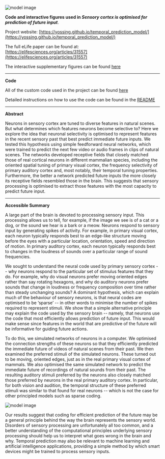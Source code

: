![model image](/figures/manuscript_figures/Figure1.png)

**Code and interactive figures used in *Sensory cortex is optimised for prediction of future input***.

Project website: [https://yossing.github.io/temporal_prediction_model/](https://yossing.github.io/temporal_prediction_model/)

The full eLife paper can be found at: [https://elifesciences.org/articles/31557](https://elifesciences.org/articles/31557)

The interactive supplementary figures can be found [here](https://yossing.github.io/temporal_prediction_model/figures/interactive_supplementary_figures.html)

----

**Code**

All of the custom code used in the project can be found [here](https://github.com/yossing/temporal_prediction_model/tree/master/src)

Detailed instructions on how to use the code can be found in the [README](https://github.com/yossing/temporal_prediction_model/tree/master/src/README.md) 

----

**Abstract**

Neurons in sensory cortex are tuned to diverse features in natural scenes. But what determines which features neurons become selective to? Here we explore the idea that neuronal selectivity is optimised to represent features in the recent sensory past that best predict immediate future inputs. We tested this hypothesis using simple feedforward neural networks, which were trained to predict the next few video or audio frames in clips of natural scenes. The networks developed receptive fields that closely matched those of real cortical neurons in different mammalian species, including the oriented spatial tuning of primary visual cortex, the frequency selectivity of primary auditory cortex and, most notably, their temporal tuning properties. Furthermore, the better a network predicted future inputs the more closely its receptive fields resembled those in the brain. This suggests that sensory processing is optimised to extract those features with the most capacity to predict future input.

----

**Accessible Summary** 

A large part of the brain is devoted to processing sensory input. This processing allows us to tell, for example, if the image we see is of a cat or a dog, or the sound we hear is a bark or a meow. Neurons respond to sensory input by generating spikes of activity. For example, in primary visual cortex, each neuron typically responds best to an edge-like structure moving before the eyes with a particular location, orientation, speed and direction of motion. In primary auditory cortex, each neuron typically responds best to changes in the loudness of sounds over a particular range of sound frequencies.

We sought to understand the neural code used by primary sensory cortex -- why neurons respond to the particular set of stimulus features that they do. For example, why do visual neurons prefer moving oriented edges rather than say rotating hexagons, and why do auditory neurons prefer sounds that change in loudness or frequency composition over time rather than steady unchanging sounds? A dominant hypothesis, which can explain much of the behaviour of sensory neurons, is that neural codes are optimised to be ‘sparse’ -- in other words to minimise the number of spikes required to represent stimuli. We show that a simple alternative principle may explain the code used by the sensory brain -- namely, that neurons use the code that most efficiently allows prediction of future input. This would make sense since features in the world that are predictive of the future will be informative for guiding future actions.

To do this, we simulated networks of neurons in a computer. We optimised the connection strengths of these neurons so that they efficiently predicted the immediate future of videos of natural scenes from their past. We then examined the preferred stimuli of the simulated neurons. These turned out to be moving, oriented edges, just as in the real primary visual cortex of mammals. We also optimised the same simulated network to predict the immediate future of recordings of natural sounds from their past.  The resulting auditory stimuli preferred by the neurons also closely matched those preferred by neurons in the real primary auditory cortex. In particular, for both vision and audition, the temporal structure of these preferred stimuli was similar to that found for real neurons -- which is not the case for other principled models such as sparse coding.

![model image](/figures/manuscript_figures/Figure2.png)

Our results suggest that coding for efficient prediction of the future may be a general principle behind the way the brain represents the sensory world. Disorders of sensory processing are unfortunately all too common, and a better understanding of the computational principles underlying sensory processing should help us to interpret what goes wrong in the brain and why. Temporal prediction may also be relevant to machine learning and artificial intelligence applications, providing a simple method by which smart devices might be trained to process sensory inputs.
